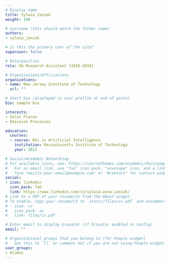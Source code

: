 ```yaml
---
# Display name
title: Sylwia Janiak
weight: 100 

# Username (this should match the folder name)
authors:
- sylwia_janiak

# Is this the primary user of the site?
superuser: false

# Role/position
role: UG Research Assistant (2016-2019)

# Organizations/Affiliations
organizations:
- name: New Jersey Institute of Technology
  url: ""

# Short bio (displayed in user profile at end of posts)
bio: sample bio

interests:
- Solar Flares
- Emission Processes

education:
  courses:
  - course: BSc in Artificial Intelligence
    institution: Massachusetts Institute of Technology
    year: 2012

# Social/Academic Networking
# For available icons, see: https://sourcethemes.com/academic/docs/page-builder/#icons
#   For an email link, use "fas" icon pack, "envelope" icon, and a link in the
#   form "mailto:your-email@example.com" or "#contact" for contact widget.
social:
- icon: linkedin 
  icon_pack: fab
  link: https://www.linkedin.com/in/sylwia-anna-janiak/ 
# Link to a PDF of your resume/CV from the About widget.
# To enable, copy your resume/CV to `static/files/cv.pdf` and uncomment the lines below.
# - icon: cv
#   icon_pack: ai
#   link: files/cv.pdf

# Enter email to display Gravatar (if Gravatar enabled in Config)
email: ""

# Organizational groups that you belong to (for People widget)
#   Set this to `[]` or comment out if you are not using People widget.
user_groups:
- Alumni
---
```


